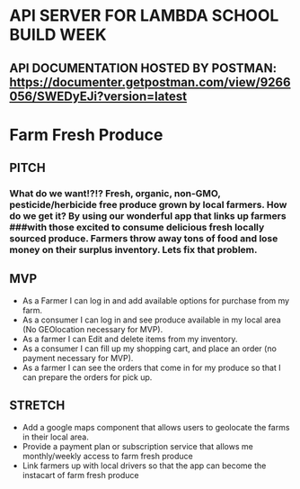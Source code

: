 # API SERVER FOR LAMBDA SCHOOL BUILD WEEK

## API DOCUMENTATION HOSTED BY POSTMAN: https://documenter.getpostman.com/view/9266056/SWEDyEJi?version=latest

# Farm Fresh Produce

## PITCH

### What do we want!?!? Fresh, organic, non-GMO, pesticide/herbicide free produce grown by local farmers. How do we get it? By using our wonderful app that links up farmers ###with those excited to consume delicious fresh locally sourced produce. Farmers throw away tons of food and lose money on their surplus inventory. Lets fix that problem.

## MVP

- As a Farmer I can log in and add available options for purchase from my farm.
- As a consumer I can log in and see produce available in my local area (No GEOlocation necessary for MVP).
- As a farmer I can Edit and delete items from my inventory.
- As a consumer I can fill up my shopping cart, and place an order (no payment necessary for MVP).
- As a farmer I can see the orders that come in for my produce so that I can prepare the orders for pick up.

## STRETCH

- Add a google maps component that allows users to geolocate the farms in their local area.
- Provide a payment plan or subscription service that allows me monthly/weekly access to farm fresh produce
- Link farmers up with local drivers so that the app can become the instacart of farm fresh produce
